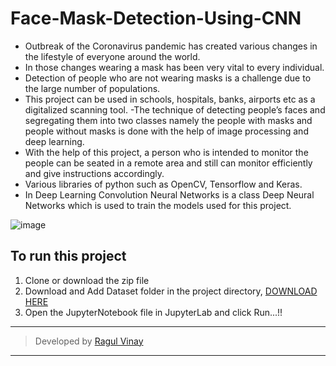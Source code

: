 # Face-Mask-Detection-Using-CNN
- Outbreak of the Coronavirus pandemic has created various changes in the lifestyle of everyone around the world. 
- In those changes wearing a mask has been very vital to every individual. 
- Detection of people who are not wearing masks is a challenge due to the large number of populations. 
- This project can be used in schools, hospitals, banks, airports etc as a digitalized scanning tool. 
-The technique of detecting people’s faces and segregating them into two classes namely the people with masks and people without masks is done with the help of image processing and deep learning. 
- With the help of this project, a person who is intended to monitor the people can be seated in a remote area and still can monitor efficiently and give instructions accordingly.
- Various libraries of python such as OpenCV, Tensorflow and Keras. 
- In Deep Learning Convolution Neural Networks is a class Deep Neural Networks which is used to train the models used for this project.

![image](https://user-images.githubusercontent.com/53791554/86118420-62c0b280-baee-11ea-9324-86e93b324438.png)


## To run this project
1. Clone or download the zip file
2. Download and Add Dataset folder in the project directory, [DOWNLOAD HERE](https://drive.google.com/file/d/1vdW87uE6K7YU7gVzUFfY7eG_3rXVS1gQ/view?usp=sharing)
3. Open the JupyterNotebook file in JupyterLab and click Run...!!

---
> Developed by [Ragul Vinay](https://www.linkedin.com/in/ragul-vinay/)
---
